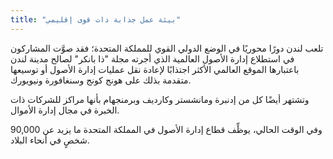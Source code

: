 ```yaml
---
title: "بيئة عمل جذابة ذات قوى إقليمي"
---
```

تلعب لندن دورًا محوريًا في الوضع الدولي القوي للمملكة المتحدة؛ فقد صوَّت المشاركون في استطلاع إدارة الأصول العالمية الذي أجرته مجلة "ذا بانكر" لصالح مدينة لندن باعتبارها الموقع العالمي الأكثر اجتذابًا لإعادة نقل عمليات إدارة الأصول أو توسيعها متقدمة بذلك على هونج كونج وسنغافورة ونيويورك.

وتشتهر أيضًا كل من إدنبرة ومانشستر وكارديف وبرمنجهام بأنها مراكز للشركات ذات الخبرة في مجال إدارة الأموال.

وفي الوقت الحالي، يوظِّف قطاع إدارة الأصول في المملكة المتحدة ما يزيد عن 90,000 شخصٍ في أنحاء البلاد.

